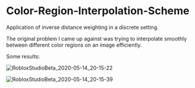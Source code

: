 # Color-Region-Interpolation-Scheme
Application of inverse distance weighting in a discrete setting.

The original problem I came up against was trying to interpolate smoothly between different color regions on an image efficiently.

Some results:

![RobloxStudioBeta_2020-05-14_20-15-22](https://user-images.githubusercontent.com/33347703/81976141-fcf09800-961f-11ea-9277-5ff5a0627dbc.png)

![RobloxStudioBeta_2020-05-14_20-15-39](https://user-images.githubusercontent.com/33347703/81976144-feba5b80-961f-11ea-8913-646b679da399.png)
